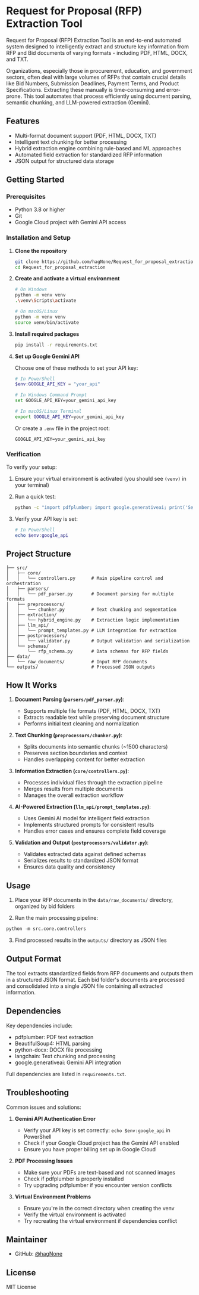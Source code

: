 # Request for Proposal (RFP) Extraction Tool

Request for Proposal (RFP) Extraction Tool is an end-to-end automated system designed to intelligently extract and structure key information from RFP and Bid documents of varying formats -  including PDF, HTML, DOCX, and TXT.

Organizations, especially those in procurement, education, and government sectors, often deal with large volumes of RFPs that contain crucial details like Bid Numbers, Submission Deadlines, Payment Terms, and Product Specifications. Extracting these manually is time-consuming and error-prone. This tool automates that process efficiently using document parsing, semantic chunking, and LLM-powered extraction (Gemini).

## Features

- Multi-format document support (PDF, HTML, DOCX, TXT)
- Intelligent text chunking for better processing
- Hybrid extraction engine combining rule-based and ML approaches
- Automated field extraction for standardized RFP information
- JSON output for structured data storage

## Getting Started

### Prerequisites

- Python 3.8 or higher
- Git
- Google Cloud project with Gemini API access

### Installation and Setup

1. **Clone the repository**
   ```bash
   git clone https://github.com/hagNone/Request_for_proposal_extraction.git
   cd Request_for_proposal_extraction
   ```

2. **Create and activate a virtual environment**
   ```bash
   # On Windows
   python -m venv venv
   .\venv\Scripts\activate

   # On macOS/Linux
   python -m venv venv
   source venv/bin/activate
   ```

3. **Install required packages**
   ```bash
   pip install -r requirements.txt
   ```

4. **Set up Google Gemini API**

   Choose one of these methods to set your API key:

   ```powershell
   # In PowerShell
   $env:GOOGLE_API_KEY = "your_api"
   ```

   ```bash
   # In Windows Command Prompt
   set GOOGLE_API_KEY=your_gemini_api_key

   # In macOS/Linux Terminal
   export GOOGLE_API_KEY=your_gemini_api_key
   ```

   Or create a `.env` file in the project root:
   ```
   GOOGLE_API_KEY=your_gemini_api_key
   ```

### Verification

To verify your setup:

1. Ensure your virtual environment is activated (you should see `(venv)` in your terminal)
2. Run a quick test:
   ```bash
   python -c "import pdfplumber; import google.generativeai; print('Setup successful!')"
   ```

3. Verify your API key is set:
   ```powershell
   # In PowerShell
   echo $env:google_api
   ```

## Project Structure

```
├── src/
│   ├── core/
│   │   └── controllers.py      # Main pipeline control and orchestration
│   ├── parsers/
│   │   └── pdf_parser.py       # Document parsing for multiple formats
│   ├── preprocessors/
│   │   └── chunker.py          # Text chunking and segmentation
│   ├── extraction/
│   │   └── hybrid_engine.py    # Extraction logic implementation
│   ├── llm_api/
│   │   └── prompt_templates.py # LLM integration for extraction
│   ├── postprocessors/
│   │   └── validator.py        # Output validation and serialization
│   └── schemas/
│       └── rfp_schema.py       # Data schemas for RFP fields
├── data/
│   └── raw_documents/          # Input RFP documents
└── outputs/                    # Processed JSON outputs
```

## How It Works

1. **Document Parsing (`parsers/pdf_parser.py`)**:
   - Supports multiple file formats (PDF, HTML, DOCX, TXT)
   - Extracts readable text while preserving document structure
   - Performs initial text cleaning and normalization

2. **Text Chunking (`preprocessors/chunker.py`)**:
   - Splits documents into semantic chunks (~1500 characters)
   - Preserves section boundaries and context
   - Handles overlapping content for better extraction

3. **Information Extraction (`core/controllers.py`)**:
   - Processes individual files through the extraction pipeline
   - Merges results from multiple documents
   - Manages the overall extraction workflow

4. **AI-Powered Extraction (`llm_api/prompt_templates.py`)**:
   - Uses Gemini AI model for intelligent field extraction
   - Implements structured prompts for consistent results
   - Handles error cases and ensures complete field coverage

5. **Validation and Output (`postprocessors/validator.py`)**:
   - Validates extracted data against defined schemas
   - Serializes results to standardized JSON format
   - Ensures data quality and consistency

## Usage

1. Place your RFP documents in the `data/raw_documents/` directory, organized by bid folders

2. Run the main processing pipeline:
```python
python -m src.core.controllers
```

3. Find processed results in the `outputs/` directory as JSON files

## Output Format

The tool extracts standardized fields from RFP documents and outputs them in a structured JSON format. Each bid folder's documents are processed and consolidated into a single JSON file containing all extracted information.

## Dependencies

Key dependencies include:
- pdfplumber: PDF text extraction
- BeautifulSoup4: HTML parsing
- python-docx: DOCX file processing
- langchain: Text chunking and processing
- google.generativeai: Gemini API integration

Full dependencies are listed in `requirements.txt`.

## Troubleshooting

Common issues and solutions:

1. **Gemini API Authentication Error**
   - Verify your API key is set correctly: `echo $env:google_api` in PowerShell
   - Check if your Google Cloud project has the Gemini API enabled
   - Ensure you have proper billing set up in Google Cloud

2. **PDF Processing Issues**
   - Make sure your PDFs are text-based and not scanned images
   - Check if pdfplumber is properly installed
   - Try upgrading pdfplumber if you encounter version conflicts

3. **Virtual Environment Problems**
   - Ensure you're in the correct directory when creating the venv
   - Verify the virtual environment is activated
   - Try recreating the virtual environment if dependencies conflict

## Maintainer

- GitHub: [@hagNone](https://github.com/hagNone)

## License

MIT License
